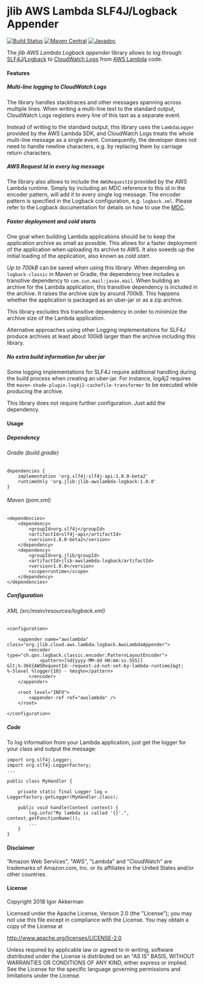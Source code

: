 # jlib AWS Lambda SLF4J/Logback Appender

[![Build Status](https://travis-ci.org/jlib-framework/jlib-awslambda-logback.svg?branch=master)](https://travis-ci.org/jlib-framework/jlib-awslambda-logback)
[![Maven Central](https://maven-badges.herokuapp.com/maven-central/org.jlib/jlib-awslambda-logback/badge.svg)](https://maven-badges.herokuapp.com/maven-central/org.jlib/jlib-awslambda-logback)
[![Javadoc](https://www.javadoc.io/badge/org.jlib/jlib-awslambda-logback.svg)](http://www.javadoc.io/doc/org.jlib/jlib-awslambda-logback)

The _jlib AWS Lambda Logback appender_ library allows to log through [SLF4J](https://www.slf4j.org/)/[Logback](https://logback.qos.ch/) 
to [CloudWatch Logs](https://docs.aws.amazon.com/AmazonCloudWatch/latest/logs/WhatIsCloudWatchLogs.html) 
from [AWS Lambda](https://aws.amazon.com/de/lambda) code.

#### Features
##### Multi-line logging to CloudWatch Logs
The library handles stacktraces and other messages spanning across multiple lines.
When writing a multi-line text to the standard output, 
CloudWatch Logs registers every line of this taxt as a separate event.

Instead of writing to the standard output, this library uses the `LambdaLogger` provided by the AWS Lambda SDK,
and CloudWatch Logs treats the whole multi-line message as a single event.
Consequently, the developer does not need to handle newline characters, 
e.g. by replacing them by carriage return characters.

##### AWS Request Id in every log message
The library also allows to include the `AWSRequestId` provided by the AWS Lambda runtime.
Simply by including an MDC reference to this id in the encoder pattern, will add it to every single log message. 
The encoder pattern is specified in the Logback configuration, e.g. `logback.xml`.
Please refer to the Logback documentation for details on how to use the [MDC](https://logback.qos.ch/manual/mdc.html). 

##### Faster deployment and cold starts
One goal when building Lambda applications should be to keep the application archive as small as possible.
This allows for a faster deployment of the application when uploading its archive to AWS.
It also soeeds up the initial loading of the application, also known as _cold start_.

_Up to 700kB_ can be saved when using this library.
When depending on `logback-classic` in Maven or Gradle, 
the dependency tree includes a transitive dependency to `com.sun.mail:javax.mail`.
When building an archive for the Lambda application,
this transitive dependency is included in the archive.
It raises the archive size by around 700kB.
This happens whether the application is packaged as an uber-jar or as a zip archive.

This library excludes this transitive dependency 
in order to minimize the archive size of the Lambda application.

Alternative approaches using other Logging implementations for SLF4J produce archives at least
about 100kB larger than the archive including this library.

##### No extra build information for uber jar
Some logging implementations for SLF4J require additional handling during the build process when creating an uber-jar.
For instance, log4j2 requires the `maven-shade-plugin.log4j2-cachefile-transformer` to be executed while producing the archive.

This library does not require further configuration. Just add the dependency.

#### Usage
##### Dependency
###### Gradle (build.gradle)
    dependencies {
        implementation 'org.slf4j:slf4j-api:1.8.0-beta2'
        runtimeOnly 'org.jlib:jlib-awslambda-logback:1.0.0'
    }
    
###### Maven (pom.xml)
    <dependencies>
        <dependency>
            <groupId>org.slf4j</groupId>
            <artifactId>slf4j-api</artifactId>
            <version>1.8.0-beta2</version>
        </dependency>
        <dependency>
            <groupId>org.jlib/groupId>
            <artifactId>jlib-awslambda-logback/artifactId>
            <version>1.0.0</version>
            <scope>runtime</scope>
        </dependency>
    </dependencies>

##### Configuration
###### XML (src/main/resources/logback.xml)
    <configuration>
    
        <appender name="awslambda" class="org.jlib.cloud.aws.lambda.logback.AwsLambdaAppender">
            <encoder type="ch.qos.logback.classic.encoder.PatternLayoutEncoder">
                <pattern>[%d{yyyy-MM-dd HH:mm:ss.SSS}] &lt;%-36X{AWSRequestId:-request-id-not-set-by-lambda-runtime}&gt; %-5level %logger{10} - %msg%n</pattern>
            </encoder>
        </appender>
    
        <root level="INFO">
            <appender-ref ref="awslambda" />
        </root>
    
    </configuration>
    
##### Code
To log information from your Lambda application, just get the logger for your class and output the message:

    import org.slf4j.Logger;
    import org.slf4j.LoggerFactory;
    ...
    
    public class MyHandler {
    
        private static final Logger log = LoggerFactory.getLogger(MyHandler.class);
         
        public void handle(Context context) {
            log.info("My lambda is called '{}'.", context.getFunctionName());
            ...
        }
    }

#### Disclaimer
“Amazon Web Services", "AWS", "Lambda" and "CloudWatch" are trademarks of Amazon.com, Inc. or its affiliates in the United States and/or other countries.

#### License
Copyright 2018 Igor Akkerman

Licensed under the Apache License, Version 2.0 (the "License");
you may not use this file except in compliance with the License.
You may obtain a copy of the License at

   http://www.apache.org/licenses/LICENSE-2.0

Unless required by applicable law or agreed to in writing, software
distributed under the License is distributed on an "AS IS" BASIS,
WITHOUT WARRANTIES OR CONDITIONS OF ANY KIND, either express or implied.
See the License for the specific language governing permissions and
limitations under the License.
